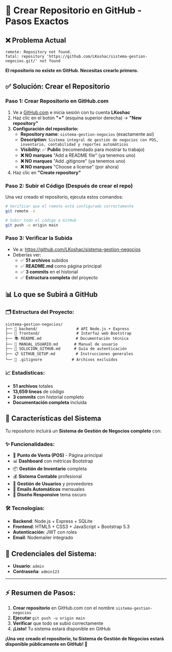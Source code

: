 # 🚀 Crear Repositorio en GitHub - Pasos Exactos

## ❌ Problema Actual
```
remote: Repository not found.
fatal: repository 'https://github.com/LKoshac/sistema-gestion-negocios.git/' not found
```

**El repositorio no existe en GitHub. Necesitas crearlo primero.**

## ✅ Solución: Crear el Repositorio

### Paso 1: Crear Repositorio en GitHub.com
1. Ve a [GitHub.com](https://github.com) e inicia sesión con tu cuenta **LKoshac**
2. Haz clic en el botón **"+"** (esquina superior derecha) → **"New repository"**
3. **Configuración del repositorio:**
   - **Repository name**: `sistema-gestion-negocios` (exactamente así)
   - **Description**: `Sistema integral de gestión de negocios con POS, inventario, contabilidad y reportes automáticos`
   - **Visibility**: ✅ **Public** (recomendado para mostrar tu trabajo)
   - **❌ NO marques** "Add a README file" (ya tenemos uno)
   - **❌ NO marques** "Add .gitignore" (ya tenemos uno)
   - **❌ NO marques** "Choose a license" (por ahora)
4. Haz clic en **"Create repository"**

### Paso 2: Subir el Código (Después de crear el repo)
Una vez creado el repositorio, ejecuta estos comandos:

```bash
# Verificar que el remote está configurado correctamente
git remote -v

# Subir todo el código a GitHub
git push -u origin main
```

### Paso 3: Verificar la Subida
- Ve a: https://github.com/LKoshac/sistema-gestion-negocios
- Deberías ver:
  - ✅ **51 archivos** subidos
  - ✅ **README.md** como página principal
  - ✅ **3 commits** en el historial
  - ✅ **Estructura completa** del proyecto

## 📊 Lo que se Subirá a GitHub

### 🗂️ Estructura del Proyecto:
```
sistema-gestion-negocios/
├── 📂 backend/                 # API Node.js + Express
├── 📂 frontend/                # Interfaz web Bootstrap
├── 📚 README.md               # Documentación técnica
├── 📖 MANUAL_USUARIO.md       # Manual de usuario
├── 🔧 SOLUCION_GITHUB.md      # Guía de autenticación
├── 📋 GITHUB_SETUP.md         # Instrucciones generales
└── 🚫 .gitignore             # Archivos excluidos
```

### 📈 Estadísticas:
- **51 archivos** totales
- **13,659 líneas** de código
- **3 commits** con historial completo
- **Documentación completa** incluida

## 🎯 Características del Sistema

Tu repositorio incluirá un **Sistema de Gestión de Negocios completo** con:

### ✨ Funcionalidades:
- 🛒 **Punto de Venta (POS)** - Página principal
- 📊 **Dashboard** con métricas Bootstrap
- 📦 **Gestión de Inventario** completa
- 💰 **Sistema Contable** profesional
- 👥 **Gestión de Usuarios** y proveedores
- 📧 **Emails Automáticos** mensuales
- 📱 **Diseño Responsive** tema oscuro

### 🛠️ Tecnologías:
- **Backend**: Node.js + Express + SQLite
- **Frontend**: HTML5 + CSS3 + JavaScript + Bootstrap 5.3
- **Autenticación**: JWT con roles
- **Email**: Nodemailer integrado

## 🔐 Credenciales del Sistema:
- **Usuario**: `admin`
- **Contraseña**: `admin123`

---

## ⚡ Resumen de Pasos:

1. **Crear repositorio** en GitHub.com con el nombre `sistema-gestion-negocios`
2. **Ejecutar** `git push -u origin main`
3. **Verificar** que todo se subió correctamente
4. **¡Listo!** Tu sistema estará disponible en GitHub

**¡Una vez creado el repositorio, tu Sistema de Gestión de Negocios estará disponible públicamente en GitHub! 🎉**

